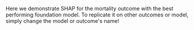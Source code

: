 Here we demonstrate SHAP for the mortality outcome with the best performing foundation model. To replicate it on other outcomes or model, simply change the model or outcome's name!